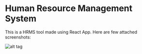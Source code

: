 # Human Resource Management System

This is a HRMS tool made using React App. Here are few attached screenshots:

![alt tag](https://github.com/tanyarajhans/hrms_project/issues/1#issue-729792286)
